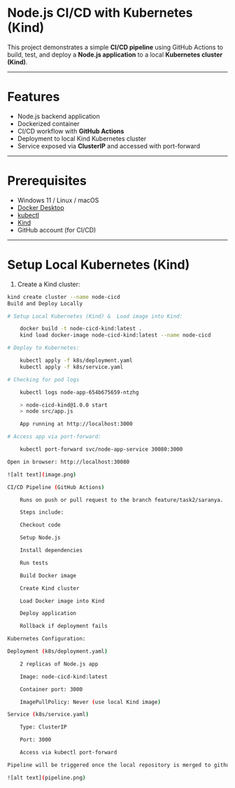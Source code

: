 # Node.js CI/CD with Kubernetes (Kind)

This project demonstrates a simple **CI/CD pipeline** using GitHub Actions to build, test, and deploy a **Node.js application** to a local **Kubernetes cluster (Kind)**.

---

# Features

- Node.js backend application
- Dockerized container
- CI/CD workflow with **GitHub Actions**
- Deployment to local Kind Kubernetes cluster
- Service exposed via **ClusterIP** and accessed with port-forward

---

# Prerequisites

- Windows 11 / Linux / macOS
- [Docker Desktop](https://www.docker.com/products/docker-desktop)
- [kubectl](https://kubernetes.io/docs/tasks/tools/)
- [Kind](https://kind.sigs.k8s.io/)
- GitHub account (for CI/CD)

---

# Setup Local Kubernetes (Kind)

1. Create a Kind cluster:

```bash
kind create cluster --name node-cicd
Build and Deploy Locally

# Setup Local Kubernetes (Kind) &  Load image into Kind:

    docker build -t node-cicd-kind:latest .
    kind load docker-image node-cicd-kind:latest --name node-cicd

# Deploy to Kubernetes:

    kubectl apply -f k8s/deployment.yaml
    kubectl apply -f k8s/service.yaml

# Checking for pod logs

    kubectl logs node-app-654b675659-ntzhg

    > node-cicd-kind@1.0.0 start
    > node src/app.js

    App running at http://localhost:3000

# Access app via port-forward:

    kubectl port-forward svc/node-app-service 30080:3000

Open in browser: http://localhost:30080

![alt text](image.png)

CI/CD Pipeline (GitHub Actions)

    Runs on push or pull request to the branch feature/task2/saranya.

    Steps include:

    Checkout code

    Setup Node.js

    Install dependencies

    Run tests

    Build Docker image

    Create Kind cluster

    Load Docker image into Kind

    Deploy application

    Rollback if deployment fails

Kubernetes Configuration:

Deployment (k8s/deployment.yaml)

    2 replicas of Node.js app

    Image: node-cicd-kind:latest

    Container port: 3000

    ImagePullPolicy: Never (use local Kind image)

Service (k8s/service.yaml)

    Type: ClusterIP

    Port: 3000

    Access via kubectl port-forward

Pipeline will be triggered once the local repository is merged to github remote repository and the pipeline result will look like,

![alt text](pipeline.png)
